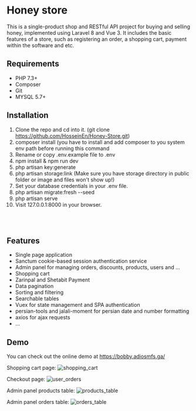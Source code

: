 # Honey store

This is a single-product shop and RESTful API project for buying and selling honey, implemented using Laravel 8 and Vue 3. It includes the basic features of a store, such as registering an order, a shopping cart, payment within the software and etc.

## Requirements

- PHP 7.3+
- Composer
- Git
- MYSQL 5.7+

## Installation

1. Clone the repo and cd into it. (git clone https://github.com/HosseinEn/Honey-Store.git)
4. composer install (you have to install and add composer to you system env path before running this command
5. Rename or copy .env.example file to .env
6. npm install & npm run dev
7. php artisan key:generate
8.  php artisan storage:link (Make sure you have storage directory in public folder or image and files won't show up!)
9. Set your database credentials in your .env file.
10. php artisan migrate:fresh --seed
11. php artisan serve
12. Visit 127.0.0.1:8000 in your browser.

<br/>
<br/>


## Features

- Single page application
- Sanctum cookie-based session authentication service
- Admin panel for managing orders, discounts, products, users and ... 
- Shopping cart
- Zarinpal and Shetabit Payment
- Data pagination
- Sorting and filtering 
- Searchable tables
- Vuex for state management and SPA authentication
- persian-tools and jalali-moment for persian date and number formatting
- axios for ajax requests
- ...


## Demo
You can check out the online demo at https://bobby.adiosmfs.ga/

Shopping cart page:
![shopping_cart](https://user-images.githubusercontent.com/83599557/234820873-4dcb5800-4e9c-4ed3-9dd8-d045ee5a6e7f.png)

Checkout page:
![user_orders](https://user-images.githubusercontent.com/83599557/234820959-e238d89b-23e7-44c4-bf1d-b5d24068470c.png)

Admin panel products table:
![products_table](https://user-images.githubusercontent.com/83599557/234820995-9437c0ba-04d9-4127-af51-3db71b2fd674.png)

Admin panel orders table:
![orders_table](https://user-images.githubusercontent.com/83599557/234821030-be464121-0418-418c-8313-6b1a5d2d5781.png)


